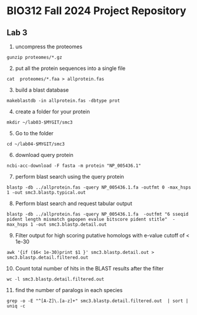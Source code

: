 # BIO312 Fall 2024 Project Repository

## Lab 3

1. uncompress the proteomes
```
gunzip proteomes/*.gz
```
2. put all the protein sequences into a single file
```
cat  proteomes/*.faa > allprotein.fas
```

3. build a blast database
```
makeblastdb -in allprotein.fas -dbtype prot
```
4. create a folder for your protein
```
mkdir ~/lab03-$MYGIT/smc3
```
5. Go to the folder
```
cd ~/lab04-$MYGIT/smc3
```
6. download query protein
```
ncbi-acc-download -F fasta -m protein "NP_005436.1"
```
7. perform blast search using the query protein
```
blastp -db ../allprotein.fas -query NP_005436.1.fa -outfmt 0 -max_hsps 1 -out smc3.blastp.typical.out
```
8. Perform blast search and request tabular output
```
blastp -db ../allprotein.fas -query NP_005436.1.fa  -outfmt "6 sseqid pident length mismatch gapopen evalue bitscore pident stitle"  -max_hsps 1 -out smc3.blastp.detail.out
```
9. Filter output for high scoring putative homologs with e-value cutoff of < 1e-30
```
awk '{if ($6< 1e-30)print $1 }' smc3.blastp.detail.out > smc3.blastp.detail.filtered.out
```
10. Count total number of hits in the BLAST results after the filter
```
wc -l smc3.blastp.detail.filtered.out
```
11. find the number of paralogs in each species
```
grep -o -E "^[A-Z]\.[a-z]+" smc3.blastp.detail.filtered.out  | sort | uniq -c
```
